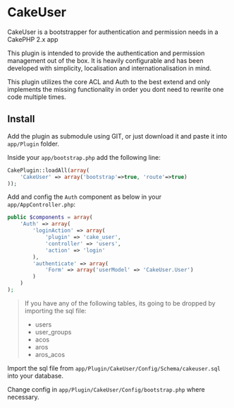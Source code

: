 CakeUser
========
CakeUser is a bootstrapper for authentication and permission needs in a CakePHP 2.x app

This plugin is intended to provide the authentication and permission management out of the box. It is heavily configurable and has been developed with simplicity, localisation and internationalisation in mind.

This plugin utilizes the core ACL and Auth to the best extend and only implements the missing functionality in order you dont need to rewrite one code multiple times.

## Install
Add the plugin as submodule using GIT, or just download it and paste it into ```app/Plugin``` folder.

Inside your ```app/bootstrap.php``` add the following line:

```php
CakePlugin::loadAll(array(
    'CakeUser' => array('bootstrap'=>true, 'route'=>true)
));
```

Add and config the ```Auth``` component as below in your ```app/AppController.php```:
```php
public $components = array(
    'Auth' => array(
        'loginAction' => array(
            'plugin' => 'cake_user',
            'controller' => 'users',
            'action' => 'login'
        ),
        'authenticate' => array(
            'Form' => array('userModel' => 'CakeUser.User')
        )
    )
);
```

> If you have any of the following tables, its going to be dropped by importing the sql file:
> - users
> - user_groups
> - acos
> - aros
> - aros_acos

Import the sql file from ```app/Plugin/CakeUser/Config/Schema/cakeuser.sql``` into your database.

Change config in ```app/Plugin/CakeUser/Config/bootstrap.php``` where necessary.
